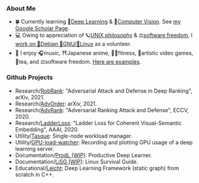<!-- ### About Me -->

<!--
<a href="https://github.com/cdluminate">
  <img align="center" alt="GitHub Stats" src="https://github-readme-stats.vercel.app/api?username=cdluminate&show_icons=true&include_all_commits=true" />
</a>
<a href="https://github.com/cdluminate">
  <img align="center" alt="Top Langs" src="https://github-readme-stats.vercel.app/api/top-langs/?username=cdluminate&layout=compact" />
</a>

<p></p>
-->

### About Me

- 🍀 Currently learning 🧠[Deep Learning](https://en.wikipedia.org/wiki/Deep_learning) & 👀[Computer Vision](https://en.wikipedia.org/wiki/Computer_vision). See [my Google Scholar Page](https://scholar.google.com/citations?user=BVIO95UAAAAJ).
- 💻 Owing to appreciation of 🪐[UNIX philosophy](http://catb.org/%7Eesr/writings/taoup/) & ⚖️[software freedom](https://www.gnu.org/philosophy/free-sw.en.html), I [work on 🍥Debian 🐂GNU/🐧Linux](https://qa.debian.org/developer.php?login=lumin) as a volunteer.
- 🐬 I enjoy 🎧music, ⛩Japanese anime, 🏃🏻fitness, 🎨artistic video games, 🍵tea, and ⚖️software freedom. [Here are examples](./likes.md).

### Github Projects

- Research/[RobRank](https://cdluminate.github.io/robrank/): "Adversarial Attack and Defense in Deep Ranking", arXiv, 2021.
- Research/[AdvOrder](https://github.com/cdluminate/advorder): arXiv, 2021.
- Research/[AdvRank](https://cdluminate.github.io/advrank/): "Adversarial Ranking Attack and Defense", ECCV, 2020.
- Research/[LadderLoss](https://github.com/cdluminate/ladderloss): "Ladder Loss for Coherent Visual-Semantic Embedding", AAAI, 2020.
- Utility/[Tasque](https://github.com/cdluminate/tasque): Single-node workload manager.
- Utility/[GPU-load-watcher](https://github.com/cdluminate/gpu-load-watcher): Recording and plotting GPU usage of a deep learning server.
- Documentation/[ProdL (WIP)](https://github.com/cdluminate/ProdL): Productive Deep Learner.
- Documentation/[LiSG (WIP)](https://github.com/cdluminate/LiSG): Linux Survival Guide.
- Educational/[Leicht](https://github.com/cdluminate/leicht): Deep Learning Framework (static graph) from scratch in C++.

<!--

[![Github Activity Graph](https://activity-graph.herokuapp.com/graph?username=cdluminate&bg_color=ffffff0a&color=3080ed&line=5094f0&point=4d72f2&hide_border=true)](https://github.com/ashutosh00710/github-readme-activity-graph)
-->

<!--
**cdluminate/cdluminate** is a ✨ _special_ ✨ repository because its `README.md` (this file) appears on your GitHub profile.

Here are some ideas to get you started:

- 🔭 I’m currently working on ...
- 🌱 I’m currently learning ...
- 👯 I’m looking to collaborate on ...
- 🤔 I’m looking for help with ...
- 💬 Ask me about ...
- 📫 How to reach me: ...
- 😄 Pronouns: ...
- ⚡ Fun fact: ...
-->
